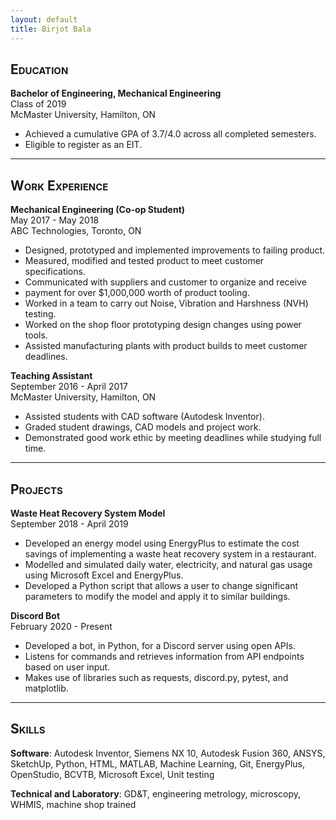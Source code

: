 ```yaml
---
layout: default
title: Birjot Bala
---
```


## <span style="font-variant:small-caps;">Education</span>

**Bachelor of Engineering, Mechanical Engineering**  
Class of 2019  
McMaster University, Hamilton, ON  
- Achieved a cumulative GPA of 3.7/4.0 across all completed semesters.
- Eligible to register as an EIT.

***

##  <span style="font-variant:small-caps;">Work Experience</span>

**Mechanical Engineering (Co-op Student)**  
May 2017 - May 2018  
ABC Technologies, Toronto, ON
- Designed, prototyped and implemented improvements to failing product.
- Measured, modified and tested product to meet customer specifications.
- Communicated with suppliers and customer to organize and receive 
- payment for over $1,000,000 worth of product tooling.
- Worked in a team to carry out Noise, Vibration and Harshness (NVH) testing.
- Worked on the shop floor prototyping design changes using power tools.
- Assisted manufacturing plants with product builds to meet customer deadlines.

**Teaching Assistant**  
September 2016 - April 2017  
McMaster University, Hamilton, ON
- Assisted students with CAD software (Autodesk Inventor).
- Graded student drawings, CAD models and project work.
- Demonstrated good work ethic by meeting deadlines while studying full time.

***

##  <span style="font-variant:small-caps;">Projects</span>

**Waste Heat Recovery System Model**  
September 2018 - April 2019  
- Developed an energy model using EnergyPlus to estimate the cost savings of implementing a waste heat recovery system in a restaurant.
- Modelled and simulated daily water, electricity, and natural gas usage using Microsoft Excel and EnergyPlus.
- Developed a Python script that allows a user to change significant parameters to modify the model and apply it to similar buildings.

**Discord Bot**  
February 2020 - Present  
- Developed a bot, in Python, for a Discord server using open APIs.
- Listens for commands and retrieves information from API endpoints based on user input.
- Makes use of libraries such as requests, discord.py, pytest, and matplotlib.

***

##  <span style="font-variant:small-caps;">Skills</span>

**Software**: Autodesk Inventor, Siemens NX 10, Autodesk Fusion 360, ANSYS, SketchUp, Python, HTML, MATLAB, Machine Learning, Git, EnergyPlus, OpenStudio, BCVTB, Microsoft Excel, Unit testing  

**Technical and Laboratory**: GD&T, engineering metrology, microscopy, WHMIS, machine shop trained
